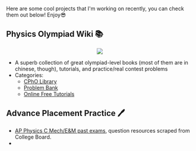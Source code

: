 
Here are some cool projects that I'm working on recently, you can check them out below! Enjoy😎

## Physics Olympiad Wiki 📚

<div align=center><img src="https://user-images.githubusercontent.com/104330029/202924045-2643cf74-23d6-4b22-b9ad-baeb708deb76.png"></div>

- A superb collection of great olympiad-level books (most of them are in chinese, though), tutorials, and practice/real contest problems
- Categories:
  - [CPhO Library](https://pan.cpho.wiki/)
  - [Problem Bank](https://bank.cpho.wiki/)
  - [Online Free Tutorials](https://tutorial.cpho.wiki/)


## Advance Placement Practice 🖊

- [AP Physics C Mech/E&M past exams](https://apc-practice.vercel.app/), question resources scraped from College Board.
- 
